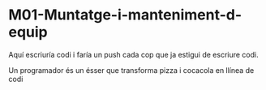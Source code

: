 # M01-Muntatge-i-manteniment-d-equip


Aquí escriuría codi i faría un push cada cop que ja estigui de escriure codi.








Un programador és un ésser que transforma pizza i cocacola en llínea de codi
